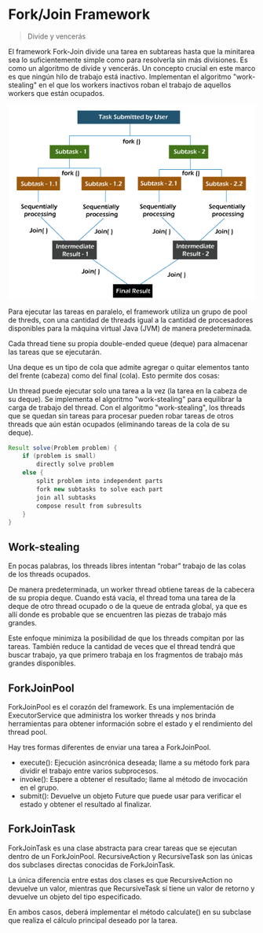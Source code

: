 # Fork/Join Framework

> Divide y vencerás

El framework Fork-Join divide una tarea en subtareas hasta que la minitarea sea lo suficientemente simple como para resolverla sin más divisiones. Es como un algoritmo de divide y vencerás. Un concepto crucial en este marco es que ningún hilo de trabajo está inactivo. Implementan el algoritmo "work-stealing" en el que los workers inactivos roban el trabajo de aquellos workers que están ocupados.

![Fork/Join image](./img/0_-5S7hX9r8NS6FcOI.png)

Para ejecutar las tareas en paralelo, el framework utiliza un grupo de pool de threds, con una cantidad de threads igual a la cantidad de procesadores disponibles para la máquina virtual Java (JVM) de manera predeterminada.

Cada thread tiene su propia double-ended queue (deque) para almacenar las tareas que se ejecutarán.

Una deque es un tipo de cola que admite agregar o quitar elementos tanto del frente (cabeza) como del final (cola). Esto permite dos cosas:

Un thread puede ejecutar solo una tarea a la vez (la tarea en la cabeza de su deque).
Se implementa el algoritmo "work-stealing" para equilibrar la carga de trabajo del thread.
Con el algoritmo "work-stealing", los threads que se quedan sin tareas para procesar pueden robar tareas de otros threads que aún están ocupados (eliminando tareas de la cola de su deque).

```java
Result solve(Problem problem) {
    if (problem is small)
        directly solve problem
    else {
        split problem into independent parts
        fork new subtasks to solve each part
        join all subtasks
        compose result from subresults
    }
}
```

## Work-stealing

En pocas palabras, los threads libres intentan “robar” trabajo de las colas de los threads ocupados.

De manera predeterminada, un worker thread obtiene tareas de la cabecera de su propia deque. Cuando está vacía, el thread toma una tarea de la deque de otro thread ocupado o de la queue de entrada global, ya que es allí donde es probable que se encuentren las piezas de trabajo más grandes.

Este enfoque minimiza la posibilidad de que los threads compitan por las tareas. También reduce la cantidad de veces que el thread tendrá que buscar trabajo, ya que primero trabaja en los fragmentos de trabajo más grandes disponibles.

## ForkJoinPool

ForkJoinPool es el corazón del framework. Es una implementación de ExecutorService que administra los worker threads y nos brinda herramientas para obtener información sobre el estado y el rendimiento del thread pool.

Hay tres formas diferentes de enviar una tarea a ForkJoinPool.

- execute(): Ejecución asincrónica deseada; llame a su método fork para dividir el trabajo entre varios subprocesos.
- invoke(): Espere a obtener el resultado; llame al método de invocación en el grupo.
- submit(): Devuelve un objeto Future que puede usar para verificar el estado y obtener el resultado al finalizar.

## ForkJoinTask

ForkJoinTask es una clase abstracta para crear tareas que se ejecutan dentro de un ForkJoinPool. RecursiveAction y RecursiveTask son las únicas dos subclases directas conocidas de ForkJoinTask.

La única diferencia entre estas dos clases es que RecursiveAction no devuelve un valor, mientras que RecursiveTask sí tiene un valor de retorno y devuelve un objeto del tipo especificado.

En ambos casos, deberá implementar el método calculate() en su subclase que realiza el cálculo principal deseado por la tarea.
